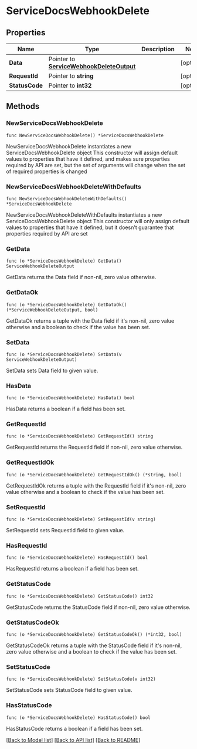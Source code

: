 # ServiceDocsWebhookDelete

## Properties

Name | Type | Description | Notes
------------ | ------------- | ------------- | -------------
**Data** | Pointer to [**ServiceWebhookDeleteOutput**](ServiceWebhookDeleteOutput.md) |  | [optional] 
**RequestId** | Pointer to **string** |  | [optional] 
**StatusCode** | Pointer to **int32** |  | [optional] 

## Methods

### NewServiceDocsWebhookDelete

`func NewServiceDocsWebhookDelete() *ServiceDocsWebhookDelete`

NewServiceDocsWebhookDelete instantiates a new ServiceDocsWebhookDelete object
This constructor will assign default values to properties that have it defined,
and makes sure properties required by API are set, but the set of arguments
will change when the set of required properties is changed

### NewServiceDocsWebhookDeleteWithDefaults

`func NewServiceDocsWebhookDeleteWithDefaults() *ServiceDocsWebhookDelete`

NewServiceDocsWebhookDeleteWithDefaults instantiates a new ServiceDocsWebhookDelete object
This constructor will only assign default values to properties that have it defined,
but it doesn't guarantee that properties required by API are set

### GetData

`func (o *ServiceDocsWebhookDelete) GetData() ServiceWebhookDeleteOutput`

GetData returns the Data field if non-nil, zero value otherwise.

### GetDataOk

`func (o *ServiceDocsWebhookDelete) GetDataOk() (*ServiceWebhookDeleteOutput, bool)`

GetDataOk returns a tuple with the Data field if it's non-nil, zero value otherwise
and a boolean to check if the value has been set.

### SetData

`func (o *ServiceDocsWebhookDelete) SetData(v ServiceWebhookDeleteOutput)`

SetData sets Data field to given value.

### HasData

`func (o *ServiceDocsWebhookDelete) HasData() bool`

HasData returns a boolean if a field has been set.

### GetRequestId

`func (o *ServiceDocsWebhookDelete) GetRequestId() string`

GetRequestId returns the RequestId field if non-nil, zero value otherwise.

### GetRequestIdOk

`func (o *ServiceDocsWebhookDelete) GetRequestIdOk() (*string, bool)`

GetRequestIdOk returns a tuple with the RequestId field if it's non-nil, zero value otherwise
and a boolean to check if the value has been set.

### SetRequestId

`func (o *ServiceDocsWebhookDelete) SetRequestId(v string)`

SetRequestId sets RequestId field to given value.

### HasRequestId

`func (o *ServiceDocsWebhookDelete) HasRequestId() bool`

HasRequestId returns a boolean if a field has been set.

### GetStatusCode

`func (o *ServiceDocsWebhookDelete) GetStatusCode() int32`

GetStatusCode returns the StatusCode field if non-nil, zero value otherwise.

### GetStatusCodeOk

`func (o *ServiceDocsWebhookDelete) GetStatusCodeOk() (*int32, bool)`

GetStatusCodeOk returns a tuple with the StatusCode field if it's non-nil, zero value otherwise
and a boolean to check if the value has been set.

### SetStatusCode

`func (o *ServiceDocsWebhookDelete) SetStatusCode(v int32)`

SetStatusCode sets StatusCode field to given value.

### HasStatusCode

`func (o *ServiceDocsWebhookDelete) HasStatusCode() bool`

HasStatusCode returns a boolean if a field has been set.


[[Back to Model list]](../README.md#documentation-for-models) [[Back to API list]](../README.md#documentation-for-api-endpoints) [[Back to README]](../README.md)


